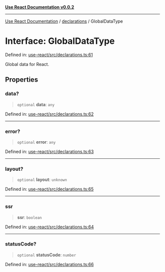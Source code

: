 [**Use React Documentation v0.0.2**](../../README.md)

***

[Use React Documentation](../../modules.md) / [declarations](../README.md) / GlobalDataType

# Interface: GlobalDataType

Defined in: [use-react/src/declarations.ts:61](https://github.com/stonemjs/use-react/blob/48b0fa89405b138aef5b9a5bc1a85e12108c1404/src/declarations.ts#L61)

Global data for React.

## Properties

### data?

> `optional` **data**: `any`

Defined in: [use-react/src/declarations.ts:62](https://github.com/stonemjs/use-react/blob/48b0fa89405b138aef5b9a5bc1a85e12108c1404/src/declarations.ts#L62)

***

### error?

> `optional` **error**: `any`

Defined in: [use-react/src/declarations.ts:63](https://github.com/stonemjs/use-react/blob/48b0fa89405b138aef5b9a5bc1a85e12108c1404/src/declarations.ts#L63)

***

### layout?

> `optional` **layout**: `unknown`

Defined in: [use-react/src/declarations.ts:65](https://github.com/stonemjs/use-react/blob/48b0fa89405b138aef5b9a5bc1a85e12108c1404/src/declarations.ts#L65)

***

### ssr

> **ssr**: `boolean`

Defined in: [use-react/src/declarations.ts:64](https://github.com/stonemjs/use-react/blob/48b0fa89405b138aef5b9a5bc1a85e12108c1404/src/declarations.ts#L64)

***

### statusCode?

> `optional` **statusCode**: `number`

Defined in: [use-react/src/declarations.ts:66](https://github.com/stonemjs/use-react/blob/48b0fa89405b138aef5b9a5bc1a85e12108c1404/src/declarations.ts#L66)
